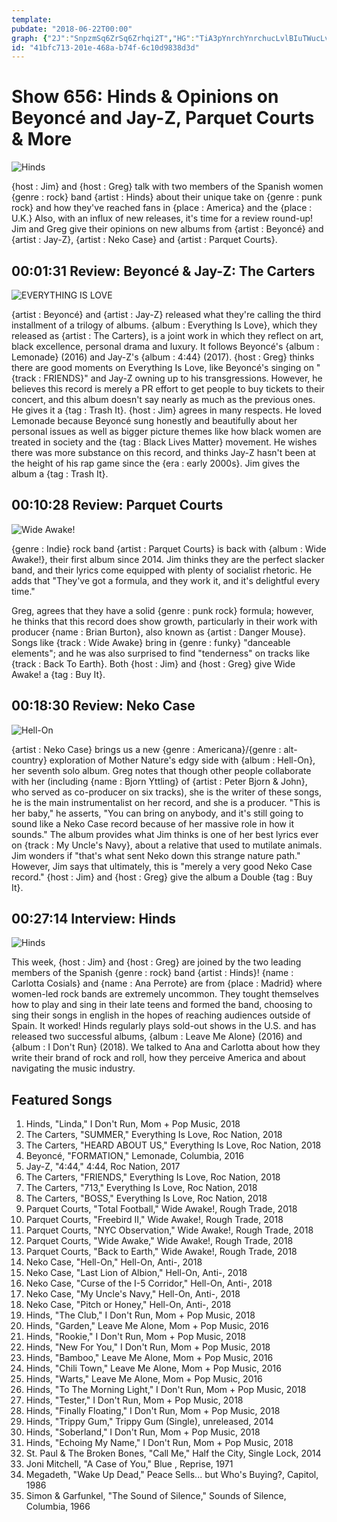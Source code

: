 ```yaml
---
template: 
pubdate: "2018-06-22T00:00"
graph: {"2J":"SnpzmSq6ZrSq6Zrhqi2T","HG":"TiA3pYnrchYnrchucLvlBIuTWucLvlBEESyucLvlBIuTWaSc9EBEESyOhrNB97qipX6cfd97qipBHm1G","UU":"YhyyUqoBuxqoBuxvIqgLqiojTvIqgLqiojTqwGOX97qipX6cfd97qipBHm1G","19E":"6ik8SBMlTx6ik8SxAkUS6ik8Sdn3Yf6ik8SvHXRP6ik8SBH5Ky6ik8SMGaOL"}
id: "41bfc713-201e-468a-b74f-6c10d9838d3d"
---
```






# Show 656: Hinds & Opinions on Beyoncé and Jay-Z, Parquet Courts & More

![Hinds](https://static.soundopinions.org/images/2018/hinds.jpg)

{host : Jim} and {host : Greg} talk with two members of the Spanish women {genre : rock} band {artist : Hinds} about their unique take on {genre : punk rock} and how they've reached fans in {place : America} and the {place : U.K.} Also, with an influx of new releases, it's time for a review round-up! Jim and Greg give their opinions on new albums from {artist : Beyoncé} and {artist : Jay-Z}, {artist : Neko Case} and {artist : Parquet Courts}.



## 00:01:31 Review: Beyoncé & Jay-Z: The Carters

![EVERYTHING IS LOVE](https://static.soundopinions.org/assets/656/2J0.jpg)

{artist : Beyoncé} and {artist : Jay-Z} released what they're calling the third installment of a trilogy of albums. {album : Everything Is Love}, which they released as {artist : The Carters}, is a joint work in which they reflect on art, black excellence, personal drama and luxury. It follows Beyoncé's {album : Lemonade} (2016) and Jay-Z's {album : 4:44} (2017). {host : Greg} thinks there are good moments on Everything Is Love, like Beyoncé's singing on "{track : FRIENDS}" and Jay-Z owning up to his transgressions. However, he believes this record is merely a PR effort to get people to buy tickets to their concert, and this album doesn't say nearly as much as the previous ones. He gives it a {tag : Trash It}. {host : Jim} agrees in many respects. He loved Lemonade because Beyoncé sung honestly and beautifully about her personal issues as well as bigger picture themes like how black women are treated in society and the {tag : Black Lives Matter} movement. He wishes there was more substance on this record, and thinks Jay-Z hasn't been at the height of his rap game since the {era : early 2000s}. Jim gives the album a {tag : Trash It}.



## 00:10:28 Review: Parquet Courts

![Wide Awake!](https://static.soundopinions.org/assets/656/HG0.jpg)

{genre : Indie} rock band {artist : Parquet Courts} is back with {album : Wide Awake!}, their first album since 2014. Jim thinks they are the perfect slacker band, and their lyrics come equipped with plenty of socialist rhetoric. He adds that "They've got a formula, and they work it, and it's delightful every time."

Greg, agrees that they have a solid {genre : punk rock} formula; however, he thinks that this record does show growth, particularly in their work with producer {name : Brian Burton}, also known as {artist : Danger Mouse}. Songs like {track : Wide Awake} bring in {genre : funky} "danceable elements"; and he was also surprised to find "tenderness" on tracks like {track : Back To Earth}. Both {host : Jim} and {host : Greg} give Wide Awake! a {tag : Buy It}.



## 00:18:30 Review: Neko Case

![Hell-On](https://static.soundopinions.org/assets/656/UU0.jpg)

{artist : Neko Case} brings us a new {genre : Americana}/{genre : alt-country} exploration of Mother Nature's edgy side with {album : Hell-On}, her seventh solo album. Greg notes that though other people collaborate with her (including {name : Bjorn Yttling} of {artist : Peter Bjorn & John}, who served as co-producer on six tracks), she is the writer of these songs, he is the main instrumentalist on her record, and she is a producer. "This is her baby," he asserts, "You can bring on anybody, and it's still going to sound like a Neko Case record because of her massive role in how it sounds."  The album provides what Jim thinks is one of her best lyrics ever on {track : My Uncle's Navy}, about a relative that used to mutilate animals. Jim wonders if "that's what sent Neko down this strange nature path." However, Jim says that ultimately, this is "merely a very good Neko Case record." {host : Jim} and {host : Greg} give the album a Double {tag : Buy It}.



## 00:27:14 Interview: Hinds

![Hinds](https://static.soundopinions.org/assets/656/19E0.jpg)

This week, {host : Jim} and {host : Greg} are joined by the two leading members of the Spanish {genre : rock} band {artist : Hinds}! {name : Carlotta Cosials} and {name : Ana Perrote} are from {place : Madrid} where women-led rock bands are extremely uncommon. They tought themselves how to play and sing in their late teens and formed the band, choosing to sing their songs in english in the hopes of reaching audiences outside of Spain. It worked! Hinds regularly plays sold-out shows in the U.S. and has released two successful albums, {album : Leave Me Alone} (2016) and {album : I Don't Run} (2018). We talked to Ana and Carlotta about how they write their brand of rock and roll, how they perceive America and about navigating the music industry.



## Featured Songs

1. Hinds, "Linda," I Don't Run, Mom + Pop Music, 2018
2. The Carters, "SUMMER," Everything Is Love, Roc Nation, 2018
3. The Carters, "HEARD ABOUT US," Everything Is Love, Roc Nation, 2018
4. Beyoncé, "FORMATION," Lemonade, Columbia, 2016
5. Jay-Z, "4:44," 4:44, Roc Nation, 2017
6. The Carters, "FRIENDS," Everything Is Love, Roc Nation, 2018
7. The Carters, "713," Everything Is Love, Roc Nation, 2018
8. The Carters, "BOSS," Everything Is Love, Roc Nation, 2018
9. Parquet Courts, "Total Football," Wide Awake!, Rough Trade, 2018
10. Parquet Courts, "Freebird II," Wide Awake!, Rough Trade, 2018
11. Parquet Courts, "NYC Observation," Wide Awake!, Rough Trade, 2018
12. Parquet Courts, "Wide Awake," Wide Awake!, Rough Trade, 2018
13. Parquet Courts, "Back to Earth," Wide Awake!, Rough Trade, 2018
14. Neko Case, "Hell-On," Hell-On, Anti-, 2018
15. Neko Case, "Last Lion of Albion," Hell-On, Anti-, 2018
16. Neko Case, "Curse of the I-5 Corridor," Hell-On, Anti-, 2018
17. Neko Case, "My Uncle's Navy," Hell-On, Anti-, 2018
18. Neko Case, "Pitch or Honey," Hell-On, Anti-, 2018
19. Hinds, "The Club," I Don't Run, Mom + Pop Music, 2018
20. Hinds, "Garden," Leave Me Alone, Mom + Pop Music, 2016
21. Hinds, "Rookie," I Don't Run, Mom + Pop Music, 2018
22. Hinds, "New For You," I Don't Run, Mom + Pop Music, 2018
23. Hinds, "Bamboo," Leave Me Alone, Mom + Pop Music, 2016
24. Hinds, "Chili Town," Leave Me Alone, Mom + Pop Music, 2016
25. Hinds, "Warts," Leave Me Alone, Mom + Pop Music, 2016
26. Hinds, "To The Morning Light," I Don't Run, Mom + Pop Music, 2018
27. Hinds, "Tester," I Don't Run, Mom + Pop Music, 2018
28. Hinds, "Finally Floating," I Don't Run, Mom + Pop Music, 2018
29. Hinds, "Trippy Gum," Trippy Gum (Single), unreleased, 2014
30. Hinds, "Soberland," I Don't Run, Mom + Pop Music, 2018
31. Hinds, "Echoing My Name," I Don't Run, Mom + Pop Music, 2018
32. St. Paul & The Broken Bones, "Call Me," Half the City, Single Lock, 2014
33. Joni Mitchell, "A Case of You," Blue , Reprise, 1971
34. Megadeth, "Wake Up Dead," Peace Sells... but Who's Buying?, Capitol, 1986
35. Simon & Garfunkel, "The Sound of Silence," Sounds of Silence, Columbia, 1966